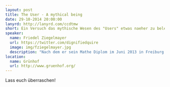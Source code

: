 ```yaml
---
layout: post
title: The User - A mythical being
date: 29-10-2014 20:00:00
lanyrd: http://lanyrd.com/ccdtmw
short: Ein Versuch das mythische Wesen des "Users" etwas naeher zu beleuchten
speaker:
  name: Friedel Ziegelmayer
  url: https://twitter.com/dignifiedquire
  image: img/fziegelmayer.jpg
  description: "Nach dem er sein Mathe Diplom im Juni 2013 in Freiburg gemacht hat arbeitet Friedel derzeit für das Britische Startup Applicationcraft an der Web IDE Codio. In seiner Freizeit ist er Maintainer des Testrunners Karma und seines kleinen drei jährigen Sohnes Dante."
location:
  name: Grünhof
  url: http://www.gruenhof.org/
---
```



Lass euch überraschen!
